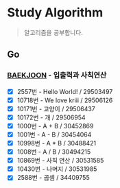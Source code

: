 # Study Algorithm 
> 알고리즘을 공부합니다.

## Go
### [BAEKJOON](https://www.acmicpc.net/) - 입출력과 사칙연산
- [X] 2557번 - Hello World! / 29503497
- [X] 10718번 - We love kriii / 29506126
- [X] 10171번 - 고양이 / 29506437
- [X] 10172번 - 개 / 29506954
- [X] 1000번 - A + B / 30452869
- [X] 1001번 - A - B / 30454064
- [X] 10998번 - A * B / 30488421
- [X] 1008번 - A / B / 30494215
- [X] 10869번 - 사칙 연산 / 30531585
- [X] 10430번 - 나머지 / 30531985
- [X] 2588번 - 곱셈 / 34409755